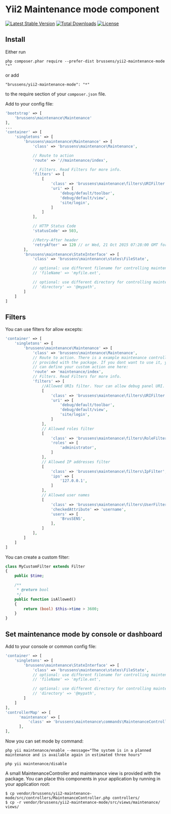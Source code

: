# Yii2 Maintenance mode component
[![Latest Stable Version](https://poser.pugx.org/brussens/yii2-maintenance-mode/v/stable)](https://packagist.org/packages/brussens/yii2-maintenance-mode)
[![Total Downloads](https://poser.pugx.org/brussens/yii2-maintenance-mode/downloads)](https://packagist.org/packages/brussens/yii2-maintenance-mode)
[![License](https://poser.pugx.org/brussens/yii2-maintenance-mode/license)](https://packagist.org/packages/brussens/yii2-maintenance-mode)
## Install
Either run
```
php composer.phar require --prefer-dist brussens/yii2-maintenance-mode "*"
```

or add

```
"brussens/yii2-maintenance-mode": "*"
```

to the require section of your `composer.json` file.

Add to your config file:
```php
'bootstrap' => [
    'brussens\maintenance\Maintenance'
],
...
'container' => [
    'singletons' => [
        'brussens\maintenance\Maintenance' => [
            'class' => 'brussens\maintenance\Maintenance',

            // Route to action
            'route' => '//maintenance/index',

            // Filters. Read Filters for more info.
            'filters' => [
                [
                    'class' => 'brussens\maintenance\filters\URIFilter',
                    'uri' => [
                        'debug/default/toolbar',
                        'debug/default/view',
                        'site/login',
                    ]
                ]
            ],

            // HTTP Status Code
            'statusCode' => 503,

            //Retry-After header
            'retryAfter' => 120 // or Wed, 21 Oct 2015 07:28:00 GMT for example
        ],
        'brussens\maintenance\StateInterface' => [
            'class' => 'brussens\maintenance\states\FileState',

            // optional: use different filename for controlling maintenance state:
            // 'fileName' => 'myfile.ext',

            // optional: use different directory for controlling maintenance state:
            // 'directory' => '@mypath',
        ]
    ]
]
```

## Filters
You can use filters for allow excepts:

```php
'container' => [
    'singletons' => [
        'brussens\maintenance\Maintenance' => [
            'class' => 'brussens\maintenance\Maintenance',
            // Route to action. There is a example maintenance controller
            // provided with the package. If you dont want to use it, you 
            // can define your custom action one here:
            'route' => 'maintenance/index',
            // Filters. Read Filters for more info.
            'filters' => [
                //Allowed URIs filter. Your can allow debug panel URI.
                [
                    'class' => 'brussens\maintenance\filters\URIFilter',
                    'uri' => [
                        'debug/default/toolbar',
                        'debug/default/view',
                        'site/login',
                    ]
                ],
                // Allowed roles filter
                [
                    'class' => 'brussens\maintenance\filters\RoleFilter',
                    'roles' => [
                        'administrator',
                    ]
                ],
                // Allowed IP addresses filter
                [
                    'class' => 'brussens\maintenance\filters\IpFilter',
                    'ips' => [
                        '127.0.0.1',
                    ]
                ],
                // Allowed user names
                [
                    'class' => 'brussens\maintenance\filters\UserFilter',
                    'checkedAttribute' => 'username',
                    'users' => [
                        'BrusSENS',
                    ],
                ]
            ],
        ]
    ]
]
```
You can create a custom filter:
```php
class MyCustomFilter extends Filter
{
    public $time;

    /**
     * @return bool
     */
    public function isAllowed()
    {
        return (bool) $this->time > 3600;
    }
}
```

## Set maintenance mode by console or dashboard

Add to your console or common config file:
```php
'container' => [
    'singletons' => [
        'brussens\maintenance\StateInterface' => [
            'class' => 'brussens\maintenance\states\FileState',
            // optional: use different filename for controlling maintenance state:
            // 'fileName' => 'myfile.ext',

            // optional: use different directory for controlling maintenance state:
            // 'directory' => '@mypath',
        ]
    ]
],
'controllerMap' => [
      'maintenance' => [
          'class' => 'brussens\maintenance\commands\MaintenanceController',
      ],
],

```

Now you can set mode by command:
```
php yii maintenance/enable --message="The system is in a planned maintenance and is available again in estimated three hours"
```
```
php yii maintenance/disable
```

A small MaintenanceController and maintenance view is provided with the package.
You can place this components in your application by running in your application root:

```
$ cp vendor/brussens/yii2-maintenance-mode/src/controllers/MaintenanceController.php controllers/
$ cp -r vendor/brussens/yii2-maintenance-mode/src/views/maintenance/ views/
```

